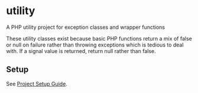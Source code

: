 # utility

A PHP utility project for exception classes and wrapper functions

These utility classes exist because basic PHP functions return a mix of false or
null on failure rather than throwing exceptions which is tedious to deal with.
If a signal value is returned, return null rather than false.

## Setup

See [Project Setup Guide](docs/setup_guide.md).
